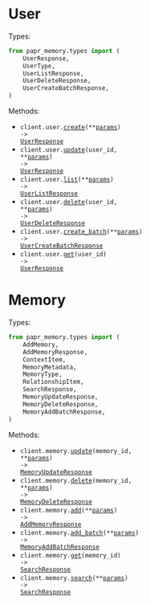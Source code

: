 # User

Types:

```python
from papr_memory.types import (
    UserResponse,
    UserType,
    UserListResponse,
    UserDeleteResponse,
    UserCreateBatchResponse,
)
```

Methods:

- <code title="post /v1/user">client.user.<a href="./src/papr_memory/resources/user.py">create</a>(\*\*<a href="src/papr_memory/types/user_create_params.py">params</a>) -> <a href="./src/papr_memory/types/user_response.py">UserResponse</a></code>
- <code title="put /v1/user/{user_id}">client.user.<a href="./src/papr_memory/resources/user.py">update</a>(user_id, \*\*<a href="src/papr_memory/types/user_update_params.py">params</a>) -> <a href="./src/papr_memory/types/user_response.py">UserResponse</a></code>
- <code title="get /v1/user">client.user.<a href="./src/papr_memory/resources/user.py">list</a>(\*\*<a href="src/papr_memory/types/user_list_params.py">params</a>) -> <a href="./src/papr_memory/types/user_list_response.py">UserListResponse</a></code>
- <code title="delete /v1/user/{user_id}">client.user.<a href="./src/papr_memory/resources/user.py">delete</a>(user_id, \*\*<a href="src/papr_memory/types/user_delete_params.py">params</a>) -> <a href="./src/papr_memory/types/user_delete_response.py">UserDeleteResponse</a></code>
- <code title="post /v1/user/batch">client.user.<a href="./src/papr_memory/resources/user.py">create_batch</a>(\*\*<a href="src/papr_memory/types/user_create_batch_params.py">params</a>) -> <a href="./src/papr_memory/types/user_create_batch_response.py">UserCreateBatchResponse</a></code>
- <code title="get /v1/user/{user_id}">client.user.<a href="./src/papr_memory/resources/user.py">get</a>(user_id) -> <a href="./src/papr_memory/types/user_response.py">UserResponse</a></code>

# Memory

Types:

```python
from papr_memory.types import (
    AddMemory,
    AddMemoryResponse,
    ContextItem,
    MemoryMetadata,
    MemoryType,
    RelationshipItem,
    SearchResponse,
    MemoryUpdateResponse,
    MemoryDeleteResponse,
    MemoryAddBatchResponse,
)
```

Methods:

- <code title="put /v1/memory/{memory_id}">client.memory.<a href="./src/papr_memory/resources/memory.py">update</a>(memory_id, \*\*<a href="src/papr_memory/types/memory_update_params.py">params</a>) -> <a href="./src/papr_memory/types/memory_update_response.py">MemoryUpdateResponse</a></code>
- <code title="delete /v1/memory/{memory_id}">client.memory.<a href="./src/papr_memory/resources/memory.py">delete</a>(memory_id, \*\*<a href="src/papr_memory/types/memory_delete_params.py">params</a>) -> <a href="./src/papr_memory/types/memory_delete_response.py">MemoryDeleteResponse</a></code>
- <code title="post /v1/memory">client.memory.<a href="./src/papr_memory/resources/memory.py">add</a>(\*\*<a href="src/papr_memory/types/memory_add_params.py">params</a>) -> <a href="./src/papr_memory/types/add_memory_response.py">AddMemoryResponse</a></code>
- <code title="post /v1/memory/batch">client.memory.<a href="./src/papr_memory/resources/memory.py">add_batch</a>(\*\*<a href="src/papr_memory/types/memory_add_batch_params.py">params</a>) -> <a href="./src/papr_memory/types/memory_add_batch_response.py">MemoryAddBatchResponse</a></code>
- <code title="get /v1/memory/{memory_id}">client.memory.<a href="./src/papr_memory/resources/memory.py">get</a>(memory_id) -> <a href="./src/papr_memory/types/search_response.py">SearchResponse</a></code>
- <code title="post /v1/memory/search">client.memory.<a href="./src/papr_memory/resources/memory.py">search</a>(\*\*<a href="src/papr_memory/types/memory_search_params.py">params</a>) -> <a href="./src/papr_memory/types/search_response.py">SearchResponse</a></code>
